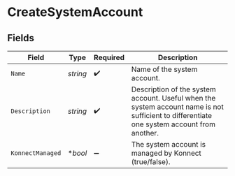 # CreateSystemAccount


## Fields

| Field                                                                                                                                      | Type                                                                                                                                       | Required                                                                                                                                   | Description                                                                                                                                |
| ------------------------------------------------------------------------------------------------------------------------------------------ | ------------------------------------------------------------------------------------------------------------------------------------------ | ------------------------------------------------------------------------------------------------------------------------------------------ | ------------------------------------------------------------------------------------------------------------------------------------------ |
| `Name`                                                                                                                                     | *string*                                                                                                                                   | :heavy_check_mark:                                                                                                                         | Name of the system account.                                                                                                                |
| `Description`                                                                                                                              | *string*                                                                                                                                   | :heavy_check_mark:                                                                                                                         | Description of the system account. Useful when the system account name is not sufficient to differentiate one system account from another. |
| `KonnectManaged`                                                                                                                           | **bool*                                                                                                                                    | :heavy_minus_sign:                                                                                                                         | The system account is managed by Konnect (true/false).                                                                                     |
